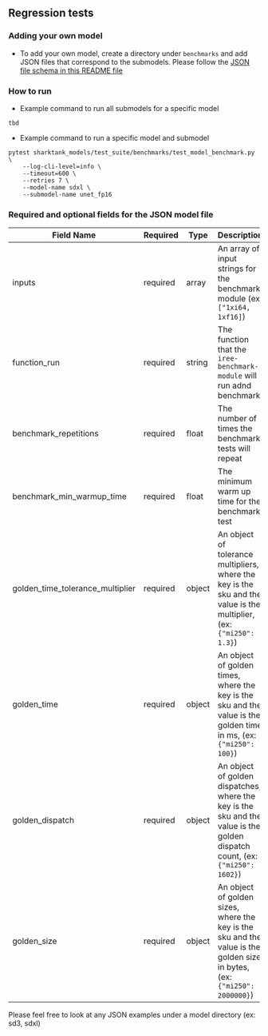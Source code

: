 ## Regression tests

### Adding your own model

- To add your own model, create a directory under `benchmarks` and add JSON files that correspond to the submodels. Please follow the [JSON file schema in this README file](#required-and-optional-fields-for-the-json-model-file)

### How to run

- Example command to run all submodels for a specific model

```
tbd
```

- Example command to run a specific model and submodel

```
pytest sharktank_models/test_suite/benchmarks/test_model_benchmark.py \
    --log-cli-level=info \
    --timeout=600 \
    --retries 7 \
    --model-name sdxl \
    --submodel-name unet_fp16
```

### Required and optional fields for the JSON model file

| Field Name                       | Required | Type   | Description                                                                                                                  |
| -------------------------------- | -------- | ------ | ---------------------------------------------------------------------------------------------------------------------------- |
| inputs                           | required | array  | An array of input strings for the benchmark module (ex: `["1xi64, 1xf16]`)                                                   |
| function_run                     | required | string | The function that the `iree-benchmark-module` will run adnd benchmark                                                        |
| benchmark_repetitions            | required | float  | The number of times the benchmark tests will repeat                                                                          |
| benchmark_min_warmup_time        | required | float  | The minimum warm up time for the benchmark test                                                                              |
| golden_time_tolerance_multiplier | required | object | An object of tolerance multipliers, where the key is the sku and the value is the multiplier, (ex: `{"mi250": 1.3}`)         |
| golden_time                      | required | object | An object of golden times, where the key is the sku and the value is the golden time in ms, (ex: `{"mi250": 100}`)           |
| golden_dispatch                  | required | object | An object of golden dispatches, where the key is the sku and the value is the golden dispatch count, (ex: `{"mi250": 1602}`) |
| golden_size                      | required | object | An object of golden sizes, where the key is the sku and the value is the golden size in bytes, (ex: `{"mi250": 2000000}`)    |

Please feel free to look at any JSON examples under a model directory (ex: sd3, sdxl)
